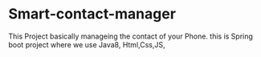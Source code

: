 # Smart-contact-manager
This Project basically manageing the contact of your Phone. this is Spring boot project where we use Java8, Html,Css,JS,
